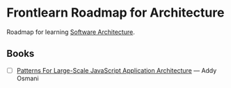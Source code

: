 # Frontlearn Roadmap for Architecture

Roadmap for learning [Software Architecture](https://en.wikipedia.org/wiki/Software_architecture).

## Books

- [ ] [Patterns For Large-Scale JavaScript Application Architecture](https://addyosmani.com/largescalejavascript) — Addy Osmani
